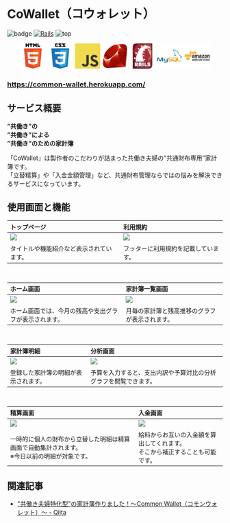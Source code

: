# CoWallet（コウォレット）

![badge](https://img.shields.io/badge/thank%20you-for%20visiting-brightgreen)
[![Rails](https://img.shields.io/badge/Rails-v6.1.3-%23a72332)](https://rubygems.org/gems/rails/versions/6.1.3)
![top](https://user-images.githubusercontent.com/73891532/111021352-f9c86300-840e-11eb-9ae7-ed3f77b586c3.png)
<p align="center">
  <img src="https://raw.githubusercontent.com/devicons/devicon/master/icons/html5/html5-original-wordmark.svg" alt="html5" width="60" height="60"/> 
  
  <img src="https://raw.githubusercontent.com/devicons/devicon/master/icons/css3/css3-original-wordmark.svg" alt="css3" width="60" height="60"/> 
  
  <img src="https://raw.githubusercontent.com/devicons/devicon/master/icons/javascript/javascript-original.svg" alt="javascript" width="60" height="60"/> 
  
  <img src="https://raw.githubusercontent.com/devicons/devicon/master/icons/ruby/ruby-original.svg" alt="ruby" width="60" height="60"/> 
  
  <img src="https://raw.githubusercontent.com/devicons/devicon/master/icons/rails/rails-original-wordmark.svg" alt="rails" width="60" height="60"/> 
  
  <img src="https://raw.githubusercontent.com/devicons/devicon/master/icons/mysql/mysql-original-wordmark.svg" alt="mysql" width="60" height="60"/> 

  <img src="https://raw.githubusercontent.com/devicons/devicon/master/icons/amazonwebservices/amazonwebservices-original-wordmark.svg" alt="aws" width="60" height="60"/>

</p>

### **https://common-wallet.herokuapp.com/**

## サービス概要

**”共働き”の**<br>
**”共働き”による**<br>
**”共働き”のための家計簿**

「CoWallet」は製作者のこだわりが詰まった共働き夫婦の”共通財布専用”家計簿です。<br>
「立替精算」や「入金金額管理」など、共通財布管理ならではの悩みを解決できるサービスになっています。

## 使用画面と機能

| トップページ                                                         | 利用規約                                                                                               |
| :------------------------------------------------------------------- | :----------------------------------------------------------------------------------------------------- |
| <img src="https://gyazo.com/598518551f28bc3c93a4c15525ea5dd7.png"> | <img src="https://gyazo.com/aaf8a847ad17af714594a2c3604de927.png">                                   |
| タイトルや機能紹介など表示されています。              | フッターに利用規約を記載しています。 |

<br>

| ホーム画面                                                                                                                 | 家計簿一覧画面                                                                                                        |
| :------------------------------------------------------------------------------------------------------------------------- | :-------------------------------------------------------------------------------------------------------------------------- |
| <img src="https://gyazo.com/165b3206309796481e30942a0a93719f.png">                                                       | <img src="https://gyazo.com/5c77136745c69987592d63dc1cf76921.png">                                                        |
| ホーム画面では、今月の残高や支出グラフが表示されます。 | 月毎の家計簿と残高推移のグラフが表示されます。 |

<br>

| 家計簿明細                                                                 | 分析画面                                    |
| :----------------------------------------------------------------------------------------------- | :---------------------------------------------------------------------- |
| <img src="https://gyazo.com/cb820efa77a6a705b1ad8b22e83283ca.png">                             | <img src="https://gyazo.com/4169231a99cdc20d607db3321c6b3100.png">    |
| 登録した家計簿の明細が表示されます。 | 予算を入力すると、支出内訳や予算対比の分析グラフを閲覧できます。 |

<br>

| 精算画面                                                                                                                      | 入金画面                                                           |
| :-------------------------------------------------------------------------------------------------------------------------------------- | :------------------------------------------------------------------- |
| <img src="https://gyazo.com/bfbd78f462f92361cbfafb0632815d35.png">                                                                    | <img src="https://gyazo.com/e83900b560a93e307ba799e57aa07def.png"> |
| 一時的に個人の財布から立替した明細は精算画面で自動集計されます。<br>※今日以前の明細が対象です。 | 給料からお互いの入金額を算出してくれます。<br>そこから補正することも可能です。     |

## 関連記事

- ["共働き夫婦特化型"の家計簿作りました！〜Common Wallet（コモンウォレット）〜 \- Qiita](https://qiita.com/mogkane916/items/99c21d1014435d90a359)
